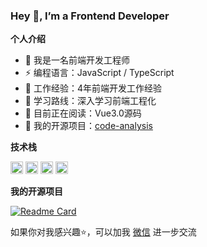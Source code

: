 ### Hey 👋, I’m a Frontend Developer

**个人介绍**

* 👨 我是一名前端开发工程师
* ⚡ 编程语言：JavaScript / TypeScript
* 🍻 工作经验：4年前端开发工作经验
* 🏃 学习路线：深入学习前端工程化
* 📖 目前正在阅读：Vue3.0源码
* 📝 我的开源项目：[code-analysis](https://github.com/TaurusJi/code-anaylsis)

**技术栈**

<code><img height="20" src="https://github.com/TaurusJi/TaurusJi/blob/main/javascript.png"></code>
<code><img height="20" src="https://github.com/TaurusJi/TaurusJi/blob/main/typescript.png"></code>
<code><img height="20" src="https://github.com/TaurusJi/TaurusJi/blob/main/vue.png"></code>
<code><img height="20" src="https://github.com/TaurusJi/TaurusJi/blob/main/react.png"></code>


**我的开源项目**

[![Readme Card](https://github-readme-stats.vercel.app/api/pin/?username=TaurusJi&repo=code-anaylsis)](https://github.com/TaurusJi/code-anaylsis)

如果你对我感兴趣⭐️，可以加我 [微信](https://github.com/TaurusJi/TaurusJi/blob/main/qrcode.jpg) 进一步交流
